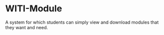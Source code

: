 # WITI-Module
 A system for which students can simply view and download modules that they want and need.
